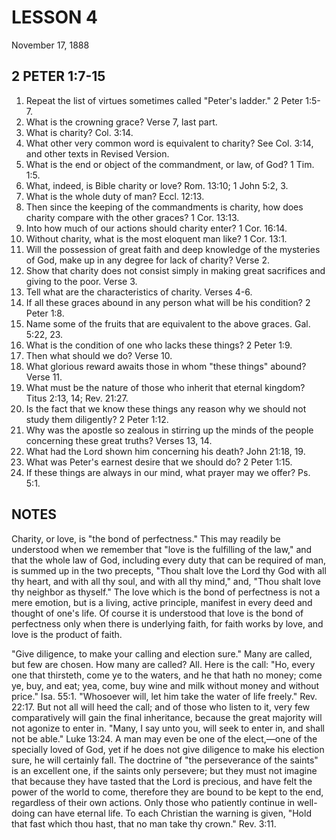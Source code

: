 # LESSON 4
November 17, 1888

## 2 PETER 1:7-15

1. Repeat the list of virtues sometimes called "Peter's ladder." 2 Peter 1:5-7.
2. What is the crowning grace? Verse 7, last part.
3. What is charity? Col. 3:14.
4. What other very common word is equivalent to charity? See Col. 3:14, and other texts in Revised Version.
5. What is the end or object of the commandment, or law, of God? 1 Tim. 1:5.
6. What, indeed, is Bible charity or love? Rom. 13:10; 1 John 5:2, 3.
7. What is the whole duty of man? Eccl. 12:13.
8. Then since the keeping of the commandments is charity, how does charity compare with the other graces? 1 Cor. 13:13.
9. Into how much of our actions should charity enter? 1 Cor. 16:14.
10. Without charity, what is the most eloquent man like? 1 Cor. 13:1.
11. Will the possession of great faith and deep knowledge of the mysteries of God, make up in any degree for lack of charity? Verse 2.
12. Show that charity does not consist simply in making great sacrifices and giving to the poor. Verse 3.
13. Tell what are the characteristics of charity. Verses 4-6.
14. If all these graces abound in any person what will be his condition? 2 Peter 1:8.
15. Name some of the fruits that are equivalent to the above graces. Gal. 5:22, 23.
16. What is the condition of one who lacks these things? 2 Peter 1:9.
17. Then what should we do? Verse 10.
18. What glorious reward awaits those in whom "these things" abound? Verse 11.
19. What must be the nature of those who inherit that eternal kingdom? Titus 2:13, 14; Rev. 21:27.
20. Is the fact that we know these things any reason why we should not study them diligently? 2 Peter 1:12.
21. Why was the apostle so zealous in stirring up the minds of the people concerning these great truths? Verses 13, 14.
22. What had the Lord shown him concerning his death? John 21:18, 19.
23. What was Peter's earnest desire that we should do? 2 Peter 1:15.
24. If these things are always in our mind, what prayer may we offer? Ps. 5:1.

## NOTES

Charity, or love, is "the bond of perfectness." This may readily be understood when we remember that "love is the fulfilling of the law," and that the whole law of God, including every duty that can be required of man, is summed up in the two precepts, "Thou shalt love the Lord thy God with all thy heart, and with all thy soul, and with all thy mind," and, "Thou shalt love thy neighbor as thyself." The love which is the bond of perfectness is not a mere emotion, but is a living, active principle, manifest in every deed and thought of one's life. Of course it is understood that love is the bond of perfectness only when there is underlying faith, for faith works by love, and love is the product of faith.

"Give diligence, to make your calling and election sure." Many are called, but few are chosen. How many are called? All. Here is the call: "Ho, every one that thirsteth, come ye to the waters, and he that hath no money; come ye, buy, and eat; yea, come, buy wine and milk without money and without price." Isa. 55:1. "Whosoever will, let him take the water of life freely." Rev. 22:17. But not all will heed the call; and of those who listen to it, very few comparatively will gain the final inheritance, because the great majority will not agonize to enter in. "Many, I say unto you, will seek to enter in, and shall not be able." Luke 13:24. A man may even be one of the elect,—one of the specially loved of God, yet if he does not give diligence to make his election sure, he will certainly fall. The doctrine of "the perseverance of the saints" is an excellent one, if the saints only persevere; but they must not imagine that because they have tasted that the Lord is precious, and have felt the power of the world to come, therefore they are bound to be kept to the end, regardless of their own actions. Only those who patiently continue in well-doing can have eternal life. To each Christian the warning is given, "Hold that fast which thou hast, that no man take thy crown." Rev. 3:11.